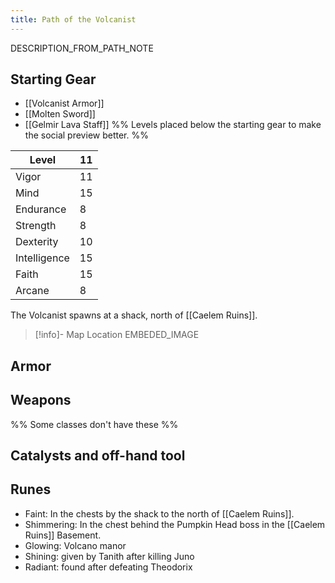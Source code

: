 ```yaml
---
title: Path of the Volcanist
---
```


DESCRIPTION_FROM_PATH_NOTE

## Starting Gear
- [[Volcanist Armor]]
- [[Molten Sword]]
- [[Gelmir Lava Staff]]
%% Levels placed below the starting gear to make the social preview better. %%

| Level | 11 |
| ---- | ---- |
| Vigor | 11 |
| Mind | 15 |
| Endurance | 8 |
| Strength | 8 |
| Dexterity | 10 |
| Intelligence | 15 |
| Faith | 15 |
| Arcane | 8 |

The Volcanist spawns at a shack, north of [[Caelem Ruins]].

> [!info]- Map Location
> EMBEDED_IMAGE

## Armor

## Weapons


%% Some classes don't have these %%

## Catalysts and off-hand tool

## Runes
- Faint: In the chests by the shack to the north of [[Caelem Ruins]].
- Shimmering: In the chest behind the Pumpkin Head boss in the [[Caelem Ruins]] Basement.
- Glowing: Volcano manor
- Shining: given by Tanith after killing Juno
- Radiant: found after defeating Theodorix
